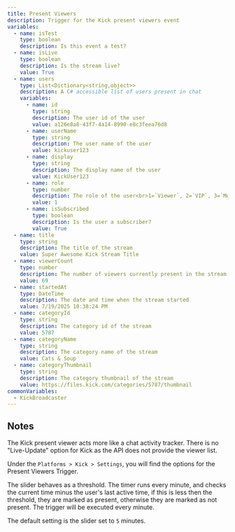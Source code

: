 ```yaml
---
title: Present Viewers
description: Trigger for the Kick present viewers event
variables:
  - name: isTest
    type: boolean
    description: Is this event a test?
  - name: isLive
    type: boolean
    description: Is the stream live?
    value: True
  - name: users
    type: List<Dictionary<string,object>>
    description: A C# accessible list of users present in chat
    variables:
      - name: id
        type: string
        description: The user id of the user
        value: a126e8a8-43f7-4a14-8990-e8c3feea76d8
      - name: userName
        type: string
        description: The user name of the user
        value: kickuser123
      - name: display
        type: string
        description: The display name of the user
        value: KickUser123
      - name: role
        type: number
        description: The role of the user<br>1=`Viewer`, 2=`VIP`, 3=`Moderator`, 4=`Broadcaster`
        value: 1
      - name: isSubscribed
        type: boolean
        description: Is the user a subscriber?
        value: True
  - name: title
    type: string
    description: The title of the stream
    value: Super Awesome Kick Stream Title
  - name: viewerCount
    type: number
    description: The number of viewers currently present in the stream
    value: 69
  - name: startedAt
    type: DateTime
    description: The date and time when the stream started
    value: 7/19/2025 10:38:24 PM
  - name: categoryId
    type: string
    description: The category id of the stream
    value: 5787
  - name: categoryName
    type: string
    description: The category name of the stream
    value: Cats & Soup
  - name: categoryThumbnail
    type: string
    description: The category thumbnail of the stream
    value: https://files.kick.com/categories/5787/thumbnail
commonVariables:
  - KickBroadcaster
---
```


## Notes
The Kick present viewer acts more like a chat activity tracker. There is no "Live-Update" option for Kick as the API does not provide the viewer list.

Under the `Platforms > Kick > Settings`, you will find the options for the Present Viewers Trigger.

The slider behaves as a threshold. The timer runs every minute, and checks the current time minus the user's last active time, if this is less then the threshold, they are marked as present, otherwise they are marked as not present.  The trigger will be executed every minute.

The default setting is the slider set to `5` minutes.